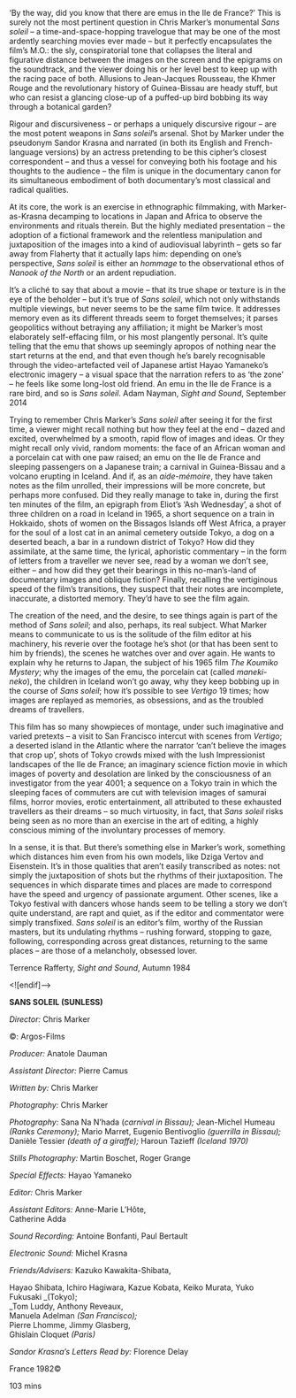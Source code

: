 

‘By the way, did you know that there are emus in the Ile de France?’ This is surely not the most pertinent question in Chris Marker’s monumental _Sans soleil_ – a time-and-space-hopping travelogue that may be one of the most ardently searching movies ever made – but it perfectly encapsulates the film’s M.O.: the sly, conspiratorial tone that collapses the literal and figurative distance between the images on the screen and the epigrams on the soundtrack, and the viewer doing his or her level best to keep up with the racing pace of both. Allusions to Jean-Jacques Rousseau, the Khmer Rouge and the revolutionary history of Guinea-Bissau are heady stuff, but who can resist a glancing close-up of a puffed-up bird bobbing its way through a botanical garden?

Rigour and discursiveness – or perhaps a uniquely discursive rigour – are the most potent weapons in _Sans soleil_’s arsenal. Shot by Marker under the pseudonym Sandor Krasna and narrated (in both its English and French-language versions) by an actress pretending to be this cipher’s closest correspondent – and thus a vessel for conveying both his footage and his thoughts to the audience – the film is unique in the documentary canon for its simultaneous embodiment of both documentary’s most classical and  radical qualities.

At its core, the work is an exercise in ethnographic filmmaking, with Marker-as-Krasna decamping to locations in Japan and Africa to observe the environments and rituals therein. But the highly mediated presentation – the adoption of a fictional framework and the relentless manipulation and juxtaposition of the images into a kind of audiovisual labyrinth – gets so far away from Flaherty that it actually laps him: depending on one’s perspective, _Sans soleil_ is either an _hommage_ to the observational ethos of _Nanook of the North_ or an ardent repudiation.

It’s a cliché to say that about a movie – that its true shape or texture is in the eye of the beholder – but it’s true of _Sans soleil_, which not only withstands multiple viewings, but never seems to be the same film twice. It addresses memory even as its different threads seem to forget themselves; it parses geopolitics without betraying any affiliation; it might be Marker’s most elaborately self-effacing film, or his most plangently personal. It’s quite telling that the emu that shows up seemingly apropos of nothing near the start returns at the end, and that even though he’s barely recognisable through the video-artefacted veil of Japanese artist Hayao Yamaneko’s electronic imagery – a visual space that the narration refers to as ‘the zone’ – he feels like some long-lost old friend. An emu in the Ile de France is a rare bird, and so is  _Sans soleil_.
Adam Nayman, _Sight and Sound_, September 2014

Trying to remember Chris Marker’s _Sans soleil_ after seeing it for the first time, a viewer might recall nothing but how they feel at the end – dazed and excited, overwhelmed by a smooth, rapid flow of images and ideas. Or they might recall only vivid, random moments: the face of an African woman and a porcelain cat with one paw raised; an emu on the Ile de France and sleeping passengers on a Japanese train; a carnival in Guinea-Bissau and a volcano erupting in Iceland. And if, as an _aide-mémoire_, they have taken notes as the film unrolled, their impressions will be more concrete, but perhaps more confused. Did they really manage to take in, during the first ten minutes of the film, an epigraph from Eliot’s ‘Ash Wednesday’, a shot of three children on a road in Iceland in 1965, a short sequence on a train in Hokkaido, shots of women on the Bissagos Islands off West Africa, a prayer for the soul of a lost cat in an animal cemetery outside Tokyo, a dog on a deserted beach, a bar in a rundown district of Tokyo? How did they assimilate, at the same time, the lyrical, aphoristic commentary – in the form of letters from a traveller we never see, read by a woman we don’t see, either – and how did they get their bearings in this no-man’s-land of documentary images and oblique fiction? Finally, recalling the vertiginous speed of the film’s transitions, they suspect that their notes are incomplete, inaccurate, a distorted memory. They’d have to see the film again.

The creation of the need, and the desire, to see things again is part of the method of _Sans soleil_; and also, perhaps, its real subject. What Marker means to communicate to us is the solitude of the film editor at his machinery, his reverie over the footage he’s shot (or that has been sent to him by friends), the scenes he watches over and over again. He wants to explain why he returns to Japan, the subject of his 1965 film _The Koumiko Mystery_; why the images of the emu, the porcelain cat (called _maneki-neko_), the children in Iceland won’t go away, why they keep bobbing up in the course of _Sans soleil_; how it’s possible to see _Vertigo_ 19 times; how images are replayed as memories, as obsessions, and as the troubled dreams of travellers.

This film has so many showpieces of montage, under such imaginative and varied pretexts – a visit to San Francisco intercut with scenes from _Vertigo_; a deserted island in the Atlantic where the narrator ‘can’t believe the images that crop up’, shots of Tokyo crowds mixed with the lush Impressionist landscapes of the Ile de France; an imaginary science fiction movie in which images of poverty and desolation are linked by the consciousness of an investigator from the year 4001; a sequence on a Tokyo train in which the sleeping faces of commuters are cut with television images of samurai films, horror movies, erotic entertainment, all attributed to these exhausted travellers as their dreams – so much virtuosity, in fact, that _Sans soleil_ risks being seen as no more than an exercise in the art of editing, a highly conscious miming of the involuntary processes of memory.

In a sense, it is that. But there’s something else in Marker’s work, something which distances him even from his own models, like Dziga Vertov and Eisenstein. It’s in those qualities that aren’t easily transcribed as notes: not simply the juxtaposition of shots but the rhythms of their juxtaposition. The sequences in which disparate times and places are made to correspond have the speed and urgency of passionate argument. Other scenes, like a Tokyo festival with dancers whose hands seem to be telling a story we don’t quite understand, are rapt and quiet, as if the editor and commentator were simply transfixed. _Sans soleil_ is an editor’s film, worthy of the Russian masters, but its undulating rhythms – rushing forward, stopping to gaze, following, corresponding across great distances, returning to the same places – are those of a melancholy, obsessed lover.

Terrence Rafferty, _Sight and Sound_, Autumn 1984

<![endif]-->

**SANS SOLEIL (SUNLESS)**

_Director:_ Chris Marker

©: Argos-Films

_Producer:_ Anatole Dauman

_Assistant Director:_ Pierre Camus

_Written by:_ Chris Marker

_Photography:_ Chris Marker

_Photography:_ Sana Na N’hada (_carnival in Bissau);_ Jean-Michel Humeau _(Ranks Ceremony);_ Mario Marret, Eugenio Bentivoglio _(guerrilla in Bissau);_ Danièle Tessier _(death of a giraffe);_ Haroun Tazieff _(Iceland 1970)_

_Stills Photography:_ Martin Boschet, Roger Grange

_Special Effects:_ Hayao Yamaneko

_Editor:_ Chris Marker

_Assistant Editors:_ Anne-Marie L’Hôte,  
Catherine Adda

_Sound Recording:_ Antoine Bonfanti, Paul Bertault

_Electronic Sound:_ Michel Krasna

_Friends/Advisers:_ Kazuko Kawakita-Shibata,

Hayao Shibata, Ichiro Hagiwara, Kazue Kobata, Keiko Murata, Yuko Fukusaki _(Tokyo);  
_Tom Luddy, Anthony Reveaux,  
Manuela Adelman _(San Francisco);_  
Pierre Lhomme, Jimmy Glasberg,  
Ghislain Cloquet _(Paris)_

_Sandor Krasna’s Letters Read by:_ Florence Delay

France 1982©

103 mins
<!--stackedit_data:
eyJoaXN0b3J5IjpbLTE1NzAzNTU5MDddfQ==
-->